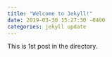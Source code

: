 ```yaml
---
title: "Welcome to Jekyll!"
date: 2019-03-30 15:27:30 -0400
categories: jekyll update
---
```

This is 1st post in the directory.
